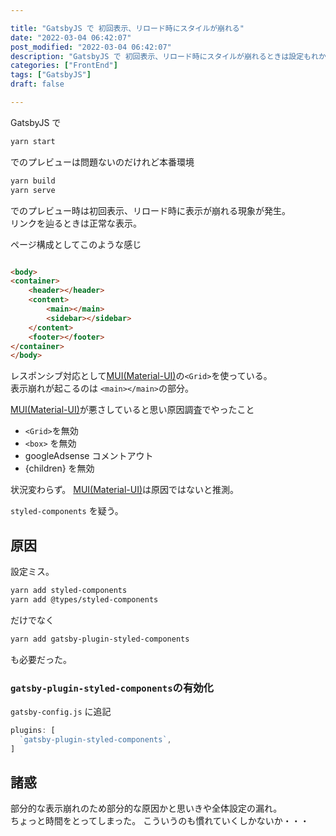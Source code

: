 ```yaml
---

title: "GatsbyJS で 初回表示、リロード時にスタイルが崩れる"
date: "2022-03-04 06:42:07"
post_modified: "2022-03-04 06:42:07"
description: "GatsbyJS で 初回表示、リロード時にスタイルが崩れるときは設定もれかも。gatsby-plugin-styled-componentsを追加で解決"
categories: ["FrontEnd"]
tags: ["GatsbyJS"]
draft: false

---
```


GatsbyJS で

```bash
yarn start
```

でのプレビューは問題ないのだけれど本番環境

```bash
yarn build
yarn serve
```

でのプレビュー時は初回表示、リロード時に表示が崩れる現象が発生。  
リンクを辿るときは正常な表示。

ページ構成としてこのような感じ

```html

<body>
<container>
    <header></header>
    <content>
        <main></main>
        <sidebar></sidebar>
    </content>
    <footer></footer>
</container>
</body>
```

レスポンシブ対応として[MUI(Material-UI)](https://mui.com)の`<Grid>`を使っている。  
表示崩れが起こるのは `<main></main>`の部分。

[MUI(Material-UI)](https://mui.com)が悪さしていると思い原因調査でやったこと

- `<Grid>`を無効
- `<box>` を無効
- googleAdsense コメントアウト
- {children} を無効

状況変わらず。 [MUI(Material-UI)](https://mui.com)は原因ではないと推測。

`styled-components` を疑う。

## 原因

設定ミス。

```bash
yarn add styled-components
yarn add @types/styled-components
```

だけでなく

```bash
yarn add gatsby-plugin-styled-components
```

も必要だった。

### `gatsby-plugin-styled-components`の有効化

`gatsby-config.js` に追記

```js
plugins: [
  `gatsby-plugin-styled-components`,
]
```

## 諸惑

部分的な表示崩れのため部分的な原因かと思いきや全体設定の漏れ。  
ちょっと時間をとってしまった。 こういうのも慣れていくしかないか・・・
